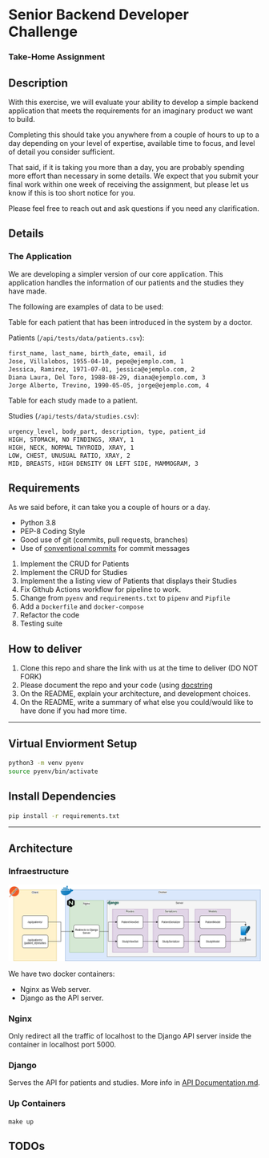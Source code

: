 # Senior Backend Developer Challenge

### Take-Home Assignment

## Description

With this exercise, we will evaluate your ability to develop a simple backend application that meets the requirements for an imaginary product we want to build.

Completing this should take you anywhere from a couple of hours to up to a day depending on your level of expertise, available time to focus, and level of detail you consider sufficient.

That said, if it is taking you more than a day, you are probably spending more effort than necessary in some details.
We expect that you submit your final work within one week of receiving the assignment, but please let us know if this is too short notice for you.

Please feel free to reach out and ask questions if you need any clarification.

## Details

### The Application

We are developing a simpler version of our core application. This application handles the information of our patients and the studies they have made.

The following are examples of data to be used:

Table for each patient that has been introduced in the system by a doctor.

Patients (`/api/tests/data/patients.csv`):

```
first_name, last_name, birth_date, email, id
Jose, Villalobos, 1955-04-10, pepe@ejemplo.com, 1
Jessica, Ramirez, 1971-07-01, jessica@ejemplo.com, 2
Diana Laura, Del Toro, 1988-08-29, diana@ejemplo.com, 3
Jorge Alberto, Trevino, 1990-05-05, jorge@ejemplo.com, 4
```

Table for each study made to a patient.

Studies (`/api/tests/data/studies.csv`):

```
urgency_level, body_part, description, type, patient_id
HIGH, STOMACH, NO FINDINGS, XRAY, 1
HIGH, NECK, NORMAL THYROID, XRAY, 1
LOW, CHEST, UNUSUAL RATIO, XRAY, 2
MID, BREASTS, HIGH DENSITY ON LEFT SIDE, MAMMOGRAM, 3
```

## Requirements

As we said before, it can take you a couple of hours or a day.

-   Python 3.8
-   PEP-8 Coding Style
-   Good use of git (commits, pull requests, branches)
-   Use of [conventional commits](https://www.conventionalcommits.org/en/v1.0.0/) for commit messages

1. Implement the CRUD for Patients
2. Implement the CRUD for Studies
3. Implement the a listing view of Patients that displays their Studies
4. Fix Github Actions workflow for pipeline to work.
5. Change from `pyenv` and `requirements.txt` to `pipenv` and `Pipfile`
6. Add a `Dockerfile` and `docker-compose`
7. Refactor the code
8. Testing suite

## How to deliver

1. Clone this repo and share the link with us at the time to deliver (DO NOT FORK)
2. Please document the repo and your code (using [docstring](https://www.python.org/dev/peps/pep-0257/)
3. On the README, explain your architecture, and development choices.
4. On the README, write a summary of what else you could/would like to have done if you had more time.

---

## Virtual Enviorment Setup

```bash
python3 -m venv pyenv
source pyenv/bin/activate
```

## Install Dependencies

```bash
pip install -r requirements.txt
```

---

## Architecture

### Infraestructure

![Infraestructure](docs/infraestructure.png "Infraestructure")

We have two docker containers:

-   Nginx as Web server.
-   Django as the API server.

### Nginx

Only redirect all the traffic of localhost to the Django API server inside the container in localhost port 5000.

### Django

Serves the API for patients and studies. More info in [API Documentation.md](API%20Documentation.md).

### Up Containers

`make up`

## TODOs
